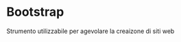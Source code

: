 # Bootstrap

Strumento utilizzabile per agevolare la creaizone di siti web
<!--stackedit_data:
eyJoaXN0b3J5IjpbLTc5MTcxMjAxNF19
-->